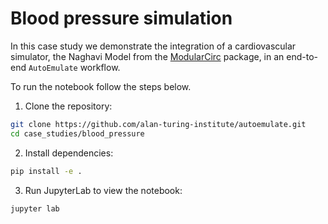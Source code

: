 # Blood pressure simulation

In this case study we demonstrate the integration of a cardiovascular simulator, the Naghavi Model from the [ModularCirc](https://github.com/alan-turing-institute/ModularCirc) package, in an end-to-end `AutoEmulate` workflow.

To run the notebook follow the steps below.

1. Clone the repository:

```bash
git clone https://github.com/alan-turing-institute/autoemulate.git
cd case_studies/blood_pressure
```

2. Install dependencies:

```bash
pip install -e .
```

3. Run JupyterLab to view the notebook:

```bash
jupyter lab
```